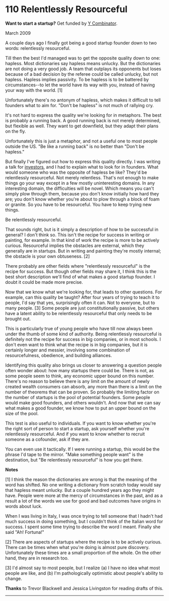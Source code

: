 # 110 Relentlessly Resourceful


  
 
  
 **Want to start a startup?** Get funded by [Y Combinator](http://ycombinator.com/apply.html).   
  
 
  
 March 2009   
  
 A couple days ago I finally got being a good startup founder down to two words: relentlessly resourceful.   
  
 Till then the best I'd managed was to get the opposite quality down to one: hapless. Most dictionaries say hapless means unlucky. But the dictionaries are not doing a very good job. A team that outplays its opponents but loses because of a bad decision by the referee could be called unlucky, but not hapless. Hapless implies passivity. To be hapless is to be battered by circumstances--to let the world have its way with you, instead of having your way with the world.  [1]   
  
 Unfortunately there's no antonym of hapless, which makes it difficult to tell founders what to aim for. "Don't be hapless" is not much of rallying cry.   
  
 It's not hard to express the quality we're looking for in metaphors. The best is probably a running back. A good running back is not merely determined, but flexible as well. They want to get downfield, but they adapt their plans on the fly.   
  
 Unfortunately this is just a metaphor, and not a useful one to most people outside the US. "Be like a running back" is no better than "Don't be hapless."   
  
 But finally I've figured out how to express this quality directly. I was writing a talk for [investors](angelinvesting.html), and I had to explain what to look for in founders. What would someone who was the opposite of hapless be like? They'd be relentlessly resourceful. Not merely relentless. That's not enough to make things go your way except in a few mostly uninteresting domains. In any interesting domain, the difficulties will be novel. Which means you can't simply plow through them, because you don't know initially how hard they are; you don't know whether you're about to plow through a block of foam or granite. So you have to be resourceful. You have to keep trying new things.   
  
 Be relentlessly resourceful.   
  
 That sounds right, but is it simply a description of how to be successful in general? I don't think so. This isn't the recipe for success in writing or painting, for example. In that kind of work the recipe is more to be actively curious. Resourceful implies the obstacles are external, which they generally are in startups. But in writing and painting they're mostly internal; the obstacle is your own obtuseness. [2]   
  
 There probably are other fields where "relentlessly resourceful" is the recipe for success. But though other fields may share it, I think this is the best short description we'll find of what makes a good startup founder. I doubt it could be made more precise.   
  
 Now that we know what we're looking for, that leads to other questions. For example, can this quality be taught? After four years of trying to teach it to people, I'd say that yes, surprisingly often it can. Not to everyone, but to many people. [3] Some people are just constitutionally passive, but others have a latent ability to be relentlessly resourceful that only needs to be brought out.   
  
 This is particularly true of young people who have till now always been under the thumb of some kind of authority. Being relentlessly resourceful is definitely not the recipe for success in big companies, or in most schools. I don't even want to think what the recipe is in big companies, but it is certainly longer and messier, involving some combination of resourcefulness, obedience, and building alliances.   
  
 Identifying this quality also brings us closer to answering a question people often wonder about: how many startups there could be. There is not, as some people seem to think, any economic upper bound on this number. There's no reason to believe there is any limit on the amount of newly created wealth consumers can absorb, any more than there is a limit on the number of theorems that can be proven. So probably the limiting factor on the number of startups is the pool of potential founders. Some people would make good founders, and others wouldn't. And now that we can say what makes a good founder, we know how to put an upper bound on the size of the pool.   
  
 This test is also useful to individuals. If you want to know whether you're the right sort of person to start a startup, ask yourself whether you're relentlessly resourceful. And if you want to know whether to recruit someone as a cofounder, ask if they are.   
  
 You can even use it tactically. If I were running a startup, this would be the phrase I'd tape to the mirror. "Make something people want" is the destination, but "Be relentlessly resourceful" is how you get there.   
  
 
  
 
  
 
  
 
  
 
  
 
  
 **Notes**   
  
 [1] I think the reason the dictionaries are wrong is that the meaning of the word has shifted. No one writing a dictionary from scratch today would say that hapless meant unlucky. But a couple hundred years ago they might have. People were more at the mercy of circumstances in the past, and as a result a lot of the words we use for good and bad outcomes have origins in words about luck.   
  
 When I was living in Italy, I was once trying to tell someone that I hadn't had much success in doing something, but I couldn't think of the Italian word for success. I spent some time trying to describe the word I meant. Finally she said "Ah! Fortuna!"   
  
 [2] There are aspects of startups where the recipe is to be actively curious. There can be times when what you're doing is almost pure discovery. Unfortunately these times are a small proportion of the whole. On the other hand, they are in research too.   
  
 [3] I'd almost say to most people, but I realize (a) I have no idea what most people are like, and (b) I'm pathologically optimistic about people's ability to change.   
  
  **Thanks** to Trevor Blackwell and Jessica Livingston for reading drafts of this.   
  
 
  
 
  
 
  
 

 
* * *
 

 

